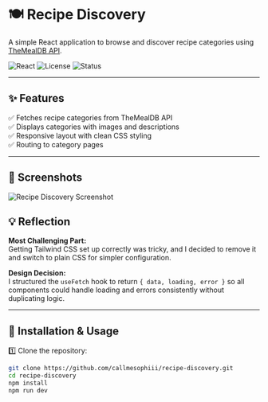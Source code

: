 # 🍽️ Recipe Discovery

A simple React application to browse and discover recipe categories using [TheMealDB API](https://www.themealdb.com/api.php).

![React](https://img.shields.io/badge/React-18+-61DAFB?logo=react&logoColor=white)
![License](https://img.shields.io/badge/license-MIT-green)
![Status](https://img.shields.io/badge/status-active-brightgreen)

---

## ✨ Features

✅ Fetches recipe categories from TheMealDB API  
✅ Displays categories with images and descriptions  
✅ Responsive layout with clean CSS styling  
✅ Routing to category pages

---

## 📸 Screenshots

![Recipe Discovery Screenshot](https://raw.githubusercontent.com/callmesophiii/recipes-app/main/src/recipe-screenshot.png)




## 💡 Reflection

**Most Challenging Part:**  
Getting Tailwind CSS set up correctly was tricky, and I decided to remove it and switch to plain CSS for simpler configuration.

**Design Decision:**  
I structured the `useFetch` hook to return `{ data, loading, error }` so all components could handle loading and errors consistently without duplicating logic.


---

## 🚀 Installation & Usage

1️⃣ Clone the repository:

```bash
git clone https://github.com/callmesophiii/recipe-discovery.git
cd recipe-discovery
npm install
npm run dev
